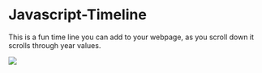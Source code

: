 # Javascript-Timeline
This is a fun time line you can add to your webpage, as you scroll down it scrolls through year values.

![](https://github.com/Darius0852/Javascript-Timeline/blob/main/tom-example.gif)
